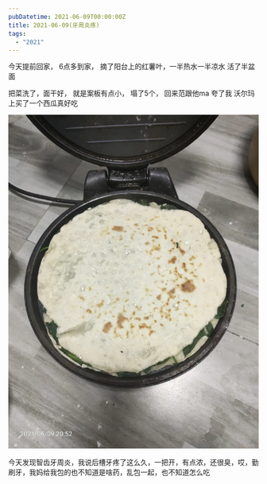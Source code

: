 ```yaml
---
pubDatetime: 2021-06-09T00:00:00Z
title: 2021-06-09(牙周炎疼)
tags:
  - "2021"
---
```


今天提前回家， 6点多到家， 摘了阳台上的红薯叶，一半热水一半凉水 活了半盆面

把菜洗了，面干好， 就是案板有点小，
塌了5个， 回来范跟他ma 夸了我
沃尔玛上买了一个西瓜真好吃

![](../../img/6904315-ce453ceab2c0bd35.jpg)

今天发现智齿牙周炎，我说后槽牙疼了这么久，一把开，有点浓，还很臭，哎，勤刷牙，我妈给我包的也不知道是啥药，乱包一起，也不知道怎么吃
